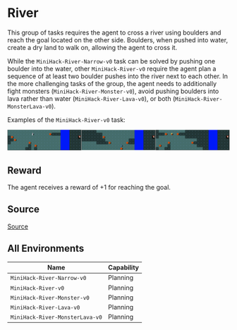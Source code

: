 # River

This group of tasks requires the agent to cross a river
using boulders and reach the goal located on the other side.
Boulders, when pushed into water, create a dry land to walk on,
allowing the agent to cross it.

While the `MiniHack-River-Narrow-v0` task can be
solved by pushing one boulder into the water, other `MiniHack-River-v0` require the
agent plan a sequence of at least two boulder pushes into the river next to
each other. In the more challenging tasks of the group, the agent needs to
additionally fight monsters (`MiniHack-River-Monster-v0`), avoid pushing boulders
into lava rather than water (`MiniHack-River-Lava-v0`), or both
(`MiniHack-River-MonsterLava-v0`).

Examples of the `MiniHack-River-v0` task:

![](../imgs/rivers.png)

## Reward

The agent receives a reward of +1 for reaching the goal.

## Source

[Source](https://github.com/facebookresearch/minihack/blob/main/minihack/envs/river.py)

## All Environments

| Name                            | Capability |
| ------------------------------- | ---------- |
| `MiniHack-River-Narrow-v0`      | Planning   |
| `MiniHack-River-v0`             | Planning   |
| `MiniHack-River-Monster-v0`     | Planning   |
| `MiniHack-River-Lava-v0`        | Planning   |
| `MiniHack-River-MonsterLava-v0` | Planning   |